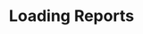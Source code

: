 ---
title: Loading Reports
permalink: /replication/integration-loading-reports
keywords: replication, load, loading, report
tags: [replication]
summary: "Loading reports provide detail about the loading portion of the replication process for a given integration." 

layout: general
content-type: "replication-progress"
toc: true
weight: 3

enterprise: true

enterprise-cta:
  title: "Get 60 days of Loading Reports with Stitch Enterprise"
  utm: "?utm_medium=docs&utm_campaign=loading-report-retention"
  copy: "Enterprise plans come with 60 days of Loading Reports, allowing you to view an integration's loading behavior over time, identify high volume tables, and quickly resolve errors if they arise."

intro: |
  {% include misc/data-files.html %}

  {% include note.html first-line="**Loading report availability**" content="Loading reports are available only for integrations powered by Singer taps. As integrations are converted to the Singer system, loading reports will be made available." %}

  The last phase of every Stitch replication job is called **Loading**. During Loading, Stitch loads [extracted data]({{ link.replication.extraction-logs | prepend: site.baseurl }}) into your destination. The **Loading Reports** tab - accessed by clicking into the integration from the {{ app.page-names.dashboard }} - provides detail about the loading portion of the replication process for a given integration.

  In this guide, we'll cover:

  {% for section in page.sections %}
  - [{{ section.summary }}](#{{ section.anchor }})
  {% endfor %}

sections:
  - title: "Report retention"
    anchor: "report-retention"
    summary: "How long reports are retained"
    content: |
      {% include misc/icons.html %}

      Loading reports are grouped by day. The number of days' worth of reports available to you depends on your Stitch plan:

      {% assign no-legacy-plans = site.data.stitch.subscription-plans.all-plans | where:"legacy",false %}

      {% for plan in no-legacy-plans %}
      {% unless plan.name == "free-trial" %}
      {% assign this-plan = site.data.stitch.subscription-plans[plan.name] %}

      - **{{ this-plan.name }}**: {{ this-plan.reports }}
      {% endunless %}
      {% endfor %}

    subsections:
      - title: "Reports and plan changes"
        anchor: "reports-and-plan-changes"
        content: |
          Changing your plan can impact reports currently available to you.

          #### Plan downgrades

          If you downgrade to a plan that offers fewer days' reports, you'll **lose** access to the difference between your current plan and your new plan.

          For example: If you downgrade to Free from the Standard plan, you'll lose access to six days' worth of reports.

          #### Plan upgrades

          Likewise, if you upgrade to a plan that offers more days' reports, you'll immediately **gain** access to the difference.

          For example: If you upgrade to Standard from the Free plan, you'll gain access to an additional six days' worth of reports.

  - title: "Loading Report composition"
    anchor: "all-loading-reports"
    summary: "How to read and navigate the Loading Reports"
    content: |
      When the **Loading Reports** tab is first clicked, the loading reports for all tables will display first.

      Every row on this page corresponds to a single table that is set to replicate. The data in each table's row is updated upon every successful load to your destination, thus reflecting the loading state for the tables overall:

      ![Loading Reports for all tables in an integration]({{ site.baseurl }}/images/replication/loading-reports-for-all-tables.png)

      Clicking the name of the table in the **Tables to Replicate** column will open a page with a [loading report for that table](#loading-reports-by-table), enabling you to see loading behavior for the table over time.
    subsections:
      - title: "Loading data by time range"
        anchor: "data-by-time-range"
        content: |
          Use the toggle next to **Rows Loaded** to view a table's loading data based on the time range you select:

          - **24 hours**: Loading data for the past 24 hours
          - **This Billing**: Loading data for the current billing period
          - **Prev Billing**: Loading data for the previous billing period

          **Note**: A billing period is 30 days. To view the day the current billing period will end, navigate to the Billing page ({{ app.menu-paths.billing }}) and locate the **Next billing date** field.

        sub-subsections:
          - title: "Loading data for subtables"
            anchor: "loading-data-for-subtables"
            content: |
              Depending on the structure of your data in the source and the destination you're using, subtables may be created from a parent table.

              If a table contains subtables, a <i class="fa fa-plus-square" aria-hidden="true" ></i><span class="sr-only">Plus icon</span> icon will display next to its **Rows Loaded** value. Click the icon to view the number of rows loaded for its subtables.

              You can read more about subtables in the [Nested Data and Row Counts guide]({{ link.destinations.storage.nested-structures | prepend: site.baseurl }}).

          - title: "Loading data for non-replicating tables"
            anchor: "loading-data-for-non-replicating-tables"
            content: |
              {% include layout/inline_image.html type="right" file="replication/loading-reports-time-range.gif" alt="Rows Loaded time range selection" %}Loading data for tables not currently set to replicate may be available if the time of the last load is within the selected [time range](#data-by-time-range).

              For example: If the last load occurred less than 24 hours ago, the table's loading data will display when **24 hours** is selected. If it occurred more than 24 hours ago, select **This Billing** to see this table's loading stats for the current billing period.

          - title: "Loading Reports by table"
            anchor: "loading-reports-by-table"
            content: |
              The Loading Reports by Table page contains detailed loading stats for the selected table, broken down by day. The graph at the top of the page displays every time Stitch attempted to load data for the table into your destination for the selected date.

              To view loading reports for a specific day, use the date picker located above the graph. **Note**: The number of days' worth of logs varies by [plan type](#report-retention).

              ![Loading Reports for a single table]({{ site.baseurl }}/images/replication/loading-reports-by-table.png)

              In addition to displaying the time a load began, the tooltips also include how long the loading job ran and if any [errors](#loading-errors) arose during the job.

  - title: "Replication bookmarks in Loading Reports"
    anchor: "max-replication-bookmark-values"
    summary: "Understanding Replication bookmarks in Loading Reports"
    content: |
      {% include note.html type="single-line" content="The features in this section may not appear in the loading reports for some integrations. As we add this functionality to our integrations, bookmark columns in loading reports will be made available." %}

      Integration loading reports can contain information about the recency of your data. The **Max Replication Bookmark Value** column contains the highest or most recent [Replication Bookmark Key]({{ link.replication.rep-keys | prepend: site.baseurl }}) value Stitch has loaded into your destination for a given table or replication job, displayed as `column_name: value`.

      Using the values in this column, you can identify how up-to-date the data in your destination is on a table-by-table basis or check the progress of a historical replication job.

      Keep in mind that:

      - **Replication Bookmark Key columns may not always be timestamps**. Some may be integers, like `id: 1234`.
      - For **SaaS integrations**, Stitch automatically selects the Replication Bookmark Key column. Refer to the [integration's schema documentation]({{ site.baseurl }}/integrations/saas) for the column(s) Stitch uses for each table.
      - For **Database integrations**, this is a column selected by you during [Replication Method setup]({{ link.replication.rep-methods | prepend: site.baseurl }})
      - **If the table is currently being loaded** (indicated by a {{ ui-icon.table-loading-in-progress | flatify }} icon), some data may load out of order. We suggest waiting until the load is complete to check the completeness of the data.  

    subsections:
      - title: "Replication Bookmark values, by page"
        anchor: "replication-bookmark-values-by-page"
        content: |
          On the [**Loading Reports for All Tables**](#all-loading-reports) page, the value in this column will reflect the highest or most recent value for the table **overall**:

          ![The highest Replication Bookmark Key value for a table, overall]({{ site.baseurl }}/images/replication/loading-reports-all-tables-max-bookmark.png)

          On the [**Loading Reports by Table**](#loading-reports-by-table) page, the value in this column will reflect the highest or most recent value for each **replication job** for the given table:

          ![Progessing Replication Bookmark Key values]({{ site.baseurl }}/images/replication/loading-reports-by-table-max-bookmark.png)

      - title: "Replication Bookmark unavailable"
        anchor: "replication-bookmark-unavailable"
        content: |
          For some tables, a **Bookmark Unavailable** message may display in the **Max Replication Bookmark Value** column in place of a value:

          ![Bookmark unavailable for integration table]({{ site.baseurl }}/images/replication/loading-reports-bookmark-unavailable.png)

          There are a few reasons this message may appear:

          - The table uses [Full Table Replication]({{ link.replication.rep-methods | prepend: site.baseurl | append: "#full-table-replication" }}) or [Log-based Incremental Replication]({{ link.replication.rep-methods | prepend: site.baseurl | append: "#log-based-incremental-replication" }}), replication methods which doesn't use a Replication Bookmark Key,
          - The column designated as the Replication Bookmark Key contains `NULL` values, or
          - The integration doesn't support this feature. As this functionality is added to eligible integrations, Replication Bookmark Key values in loading reports will become available.

  - title: "Loading errors"
    anchor: "loading-errors"
    summary: "How to handle errors during loading"
    content: |
      If an error occurs during the loading process, a {{ ui-icon.table-loading-error | flatify }} icon will display to the left of the affect table(s). To view the error for the table, hover over the error icon and then click the link in the tooltip.

      This will bring you to the Loading Report page for that table, where the error message will be expanded:

      {% include layout/inline_image.html type="normal" file="replication/table-loading-error-message.png" alt="Expanded error message on Loading Reports by Table page" %}

      If an error arises, check out our [troubleshooting guides]({{ link.troubleshooting.main | prepend: site.baseurl }}) for help.
---